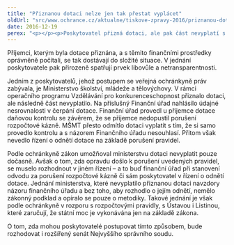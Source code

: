 ```yaml
---
title: "Přiznanou dotaci nelze jen tak přestat vyplácet"
oldUrl: "src/www.ochrance.cz/aktualne/tiskove-zpravy-2016/priznanou-dotaci-nelze-jen-tak-prestat-vyplacet"
date: 2016-12-19
perex: "<p></p><p>Poskytovatel přizná dotaci, ale pak část nevyplatí s odůvodněním, že má pochybnosti, jestli příjemce neporušil pravidla pro zadávání veřejných zakázek. Finanční úřad sice posléze ve prospěch příjemce konstatuje, že k porušení rozpočtové kázně nedošlo, ale poskytovatel „zadrženou“ část dotace stejně nevyplatí a tvrdí, že nikoli finanční úřad, ale poskytovatel sám může posoudit, jestli byly podmínky porušeny nebo ne. Porušení pravidel však nemusí příjemci prokazovat, nevede žádné transparentní správní řízení a donedávna zákon dokonce vylučoval soudní přezkum zastavení toku průběžně proplácené dotace.</p>"
---
```


<!-- imported from the old website -->

<p>Příjemci, kterým byla dotace přiznána, a s těmito finančními prostředky oprávněně počítali, se tak dostávají do složité situace. V jednání poskytovatele pak přirozeně spatřují prvek libovůle a netransparentnosti.</p> <p>Jedním z poskytovatelů, jehož postupem se veřejná ochránkyně práv zabývala, je Ministerstvo školství, mládeže a tělovýchovy. V rámci operačního programu Vzdělávání pro konkurenceschopnost přiznalo dotaci, ale následně část nevyplatilo. Na příslušný Finanční úřad nahlásilo údajné nesrovnalosti v čerpání dotace. Finanční úřad provedl u příjemce dotace daňovou kontrolu se závěrem, že se příjemce nedopustil porušení rozpočtové kázně. MŠMT přesto odmítlo dotaci vyplatit s tím, že si samo provedlo kontrolu a s názorem Finančního úřadu nesouhlasí. Přitom však nevedlo řízení o odnětí dotace na základě porušení pravidel.</p> <p>Podle ochránkyně zákon umožňoval ministerstvu dotaci nevyplatit pouze dočasně. Avšak o tom, zda opravdu došlo k porušení uvedených pravidel, se muselo rozhodnout v jiném řízení &ndash; a to buď finanční úřad při stanovení odvodu za porušení rozpočtové kázně či sám poskytovatel v řízení o odnětí dotace. Jednání ministerstva, které nevyplatilo přiznanou dotaci navzdory názoru finančního úřadu a bez toho, aby rozhodlo o jejím odnětí, nemělo zákonný podklad a opíralo se pouze o metodiky. Takové jednání je však podle ochránkyně v rozporu s rozpočtovými pravidly, s Ústavou i Listinou, které zaručují, že státní moc je vykonávána jen na základě zákona.</p> O tom, zda mohou poskytovatelé postupovat tímto způsobem, bude rozhodovat i rozšířený senát Nejvyššího správního soudu.
